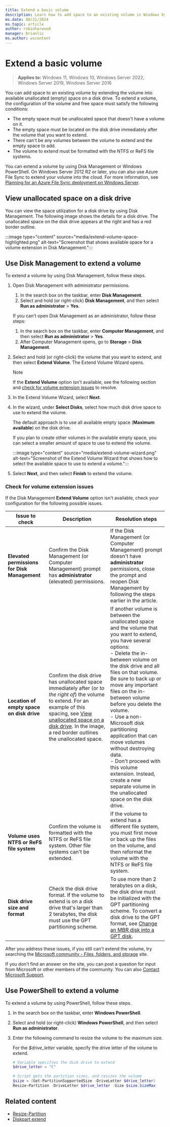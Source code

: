 ```yaml
---
title: Extend a basic volume
description: Learn how to add space to an existing volume in Windows by extending the volume into available unallocated (empty) space on a disk drive.
ms.date: 08/21/2024
ms.topic: article
author: robinharwood
manager: brianlic
ms.author: wscontent
---
```


# Extend a basic volume

> **Applies to:** Windows 11, Windows 10, Windows Server 2022, Windows Server 2019, Windows Server 2016

You can add space to an existing volume by extending the volume into available unallocated (empty) space on a disk drive. To extend a volume, the configuration of the volume and free space must satisfy the following conditions:

- The empty space must be unallocated space that doesn't have a volume on it.
- The empty space must be located on the disk drive immediately after the volume that you want to extend.
- There can't be any volumes between the volume to extend and the empty space to add.
- The volume to extend must be formatted with the NTFS or ReFS file systems.

You can extend a volume by using Disk Management or Windows PowerShell. On Windows Server 2012 R2 or later, you can also use Azure File Sync to extend your volume into the cloud. For more information, see [Planning for an Azure File Sync deployment on Windows Server](/azure/storage/files/storage-sync-files-planning).

## View unallocated space on a disk drive

You can view the space utilization for a disk drive by using Disk Management. The following image shows the details for a disk drive. The unallocated space on the disk drive appears at the right and has a red border outline.

:::image type="content" source="media/extend-volume-space-highlighted.png" alt-text="Screenshot that shows available space for a volume extension in Disk Management.":::

## Use Disk Management to extend a volume

To extend a volume by using Disk Management, follow these steps.

1. Open Disk Management with administrator permissions.

   1. In the search box on the taskbar, enter **Disk Management**.
   1. Select and hold (or right-click) **Disk Management**, and then select **Run as administrator** > **Yes**.
   
   If you can't open Disk Management as an administrator, follow these steps:
   
   1. In the search box on the taskbar, enter **Computer Management**, and then select **Run as administrator** > **Yes**.
   1. After Computer Management opens, go to **Storage** > **Disk Management**.

1. Select and hold (or right-click) the volume that you want to extend, and then select **Extend Volume**. The Extend Volume Wizard opens.

   > [!Note]
   > If the **Extend Volume** option isn't available, see the following section and [check for volume extension issues](#check-for-volume-extension-issues) to resolve.

1. In the Extend Volume Wizard, select **Next**.

1. In the wizard, under **Select Disks**, select how much disk drive space to use to extend the volume.

   The default approach is to use all available empty space (**Maximum available**) on the disk drive. 
   
   If you plan to create other volumes in the available empty space, you can select a smaller amount of space to use to extend the volume.

   :::image type="content" source="media/extend-volume-wizard.png" alt-text="Screenshot of the Extend Volume Wizard that shows how to select the available space to use to extend a volume.":::

1. Select **Next**, and then select **Finish** to extend the volume.

### Check for volume extension issues

If the Disk Management **Extend Volume** option isn't available, check your configuration for the following possible issues.

| Issue to check | Description | Resolution steps |
| --- | --- | --- |
| **Elevated permissions for Disk Management** | Confirm the Disk Management (or Computer Management) prompt has **administrator** (elevated) permissions. | If the Disk Management (or Computer Management) prompt doesn't have **administrator** permissions, close the prompt and reopen Disk Management by following the steps earlier in the article. |
| **Location of empty space on disk drive** | Confirm the disk drive has unallocated space immediately after (or _to the right of_) the volume to extend. For an example of this spacing, see [View unallocated space on a disk drive](#view-unallocated-space-on-a-disk-drive). In the image, a red border outlines the unallocated space. | If another volume is between the unallocated space and the volume that you want to extend, you have several options: <br> - Delete the in-between volume on the disk drive and all files on that volume. Be sure to back up or move any important files on the in-between volume before you delete the volume. <br> - Use a non-Microsoft disk partitioning application that can move volumes without destroying data. <br> - Don't proceed with this volume extension. Instead, create a new separate volume in the unallocated space on the disk drive. |
| **Volume uses NTFS or ReFS file system** | Confirm the volume is formatted with the NTFS or ReFS file system. Other file systems can't be extended. | If the volume to extend has a different file system, you must first move or back up the files on the volume, and then reformat the volume with the NTFS or ReFS file system. |
| **Disk drive size and format** | Check the disk drive format. If the volume to extend is on a disk drive that's larger than 2 terabytes, the disk must use the GPT partitioning scheme. | To use more than 2 terabytes on a disk, the disk drive must be initialized with the GPT partitioning scheme. To convert a disk drive to the GPT format, see [Change an MBR disk into a GPT disk](change-an-mbr-disk-into-a-gpt-disk.md). |
    
After you address these issues, if you still can't extend the volume, try searching the [Microsoft community - Files, folders, and storage](https://answers.microsoft.com/en-us/windows/forum/windows_10-files) site.

If you don't find an answer on the site, you can post a question for input from Microsoft or other members of the community. You can also [Contact Microsoft Support](https://support.microsoft.com/contactus/).

## Use PowerShell to extend a volume

To extend a volume by using PowerShell, follow these steps.

1. In the search box on the taskbar, enter **Windows PowerShell**.

1. Select and hold (or right-click) **Windows PowerShell**, and then select **Run as administrator**.

1. Enter the following command to resize the volume to the maximum size.

   For the *$drive_letter* variable, specify the drive letter of the volume to extend. 

   ```PowerShell
   # Variable specifies the disk drive to extend
   $drive_letter = "C"

   # Script gets the partition sizes, and resizes the volume
   $size = (Get-PartitionSupportedSize -DriveLetter $drive_letter)
   Resize-Partition -DriveLetter $drive_letter -Size $size.SizeMax
   ```

## Related content

- [Resize-Partition](/powershell/module/storage/resize-partition)
- [Diskpart extend](../../administration/windows-commands/extend.md)